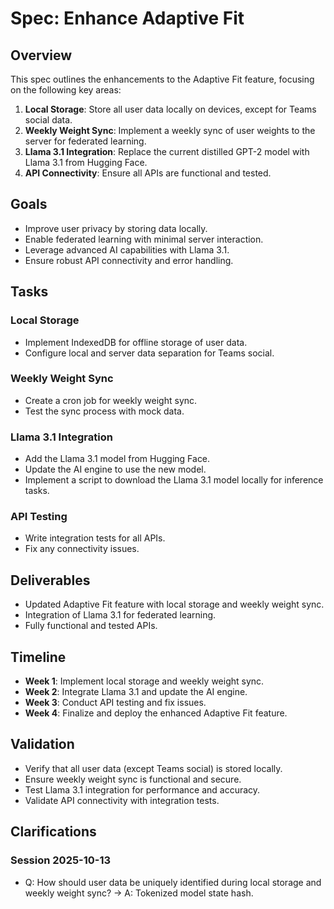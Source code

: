 # Spec: Enhance Adaptive Fit

## Overview

This spec outlines the enhancements to the Adaptive Fit feature, focusing on the following key areas:

1. **Local Storage**: Store all user data locally on devices, except for Teams social data.
2. **Weekly Weight Sync**: Implement a weekly sync of user weights to the server for federated learning.
3. **Llama 3.1 Integration**: Replace the current distilled GPT-2 model with Llama 3.1 from Hugging Face.
4. **API Connectivity**: Ensure all APIs are functional and tested.

## Goals

- Improve user privacy by storing data locally.
- Enable federated learning with minimal server interaction.
- Leverage advanced AI capabilities with Llama 3.1.
- Ensure robust API connectivity and error handling.

## Tasks

### Local Storage

- Implement IndexedDB for offline storage of user data.
- Configure local and server data separation for Teams social.

### Weekly Weight Sync

- Create a cron job for weekly weight sync.
- Test the sync process with mock data.

### Llama 3.1 Integration

- Add the Llama 3.1 model from Hugging Face.
- Update the AI engine to use the new model.
- Implement a script to download the Llama 3.1 model locally for inference tasks.

### API Testing

- Write integration tests for all APIs.
- Fix any connectivity issues.

## Deliverables

- Updated Adaptive Fit feature with local storage and weekly weight sync.
- Integration of Llama 3.1 for federated learning.
- Fully functional and tested APIs.

## Timeline

- **Week 1**: Implement local storage and weekly weight sync.
- **Week 2**: Integrate Llama 3.1 and update the AI engine.
- **Week 3**: Conduct API testing and fix issues.
- **Week 4**: Finalize and deploy the enhanced Adaptive Fit feature.

## Validation

- Verify that all user data (except Teams social) is stored locally.
- Ensure weekly weight sync is functional and secure.
- Test Llama 3.1 integration for performance and accuracy.
- Validate API connectivity with integration tests.

## Clarifications

### Session 2025-10-13

- Q: How should user data be uniquely identified during local storage and weekly weight sync? → A: Tokenized model state hash.
